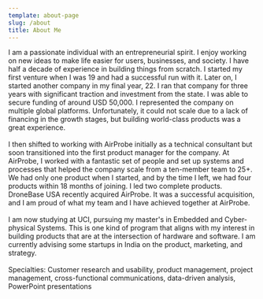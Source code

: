 ```yaml
---
template: about-page
slug: /about
title: About Me
---
```

<!--StartFragment-->

I am a passionate individual with an entrepreneurial spirit. I enjoy working on new ideas to make life easier for users, businesses, and society. I have half a decade of experience in building things from scratch. I started my first venture when I was 19 and had a successful run with it. Later on, I started another company in my final year, 22. I ran that company for three years with significant traction and investment from the state. I was able to secure funding of around USD 50,000. I represented the company on multiple global platforms. Unfortunately, it could not scale due to a lack of financing in the growth stages, but building world-class products was a great experience.\
\
I then shifted to working with AirProbe initially as a technical consultant but soon transitioned into the first product manager for the company. At AirProbe, I worked with a fantastic set of people and set up systems and processes that helped the company scale from a ten-member team to 25+. We had only one product when I started, and by the time I left, we had four products within 18 months of joining. I led two complete products. DroneBase USA recently acquired AirProbe. It was a successful acquisition, and I am proud of what my team and I have achieved together at AirProbe.\
\
I am now studying at UCI, pursuing my master's in Embedded and Cyber-physical Systems. This is one kind of program that aligns with my interest in building products that are at the intersection of hardware and software. I am currently advising some startups in India on the product, marketing, and strategy.\
\
Specialties: Customer research and usability, product management, project management, cross-functional communications, data-driven analysis, PowerPoint presentations

<!--EndFragment-->